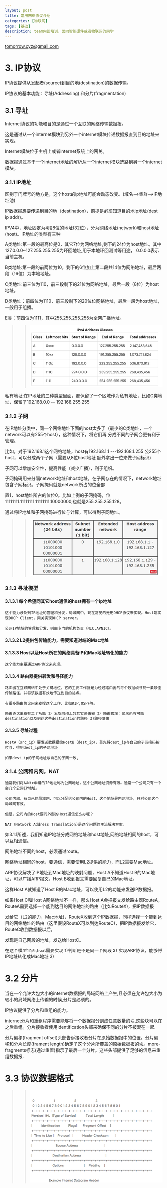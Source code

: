```yaml
---
layout: post
title: 常用网络协议介绍 
categories: [物联网]
tags: [基础]
description: team内部培训，面向智能硬件或者物联网的同学 
---
```


tomorrow.cyz@gmail.com 

# 3. IP协议

IP协议提供从发起者(source)到目的地(destination)的数据传输。

IP协议的基本功能：寻址(Addressing) 和分片(fragmentation)

## 3.1 寻址

Internet协议的功能和目的是通过一个互联的网络传输数据报。

这是通过从一个internet模块到另外一个internet模块传递数据报直到目的地址来实现。

Internet模块位于主机上或者internet系统上的网关。

数据报通过基于一个internet地址的解析从一个internet模块选路到另一个internet模块。

### 3.1.1 IP地址

区别于门牌号的地方是，这个host的ip地址可能会动态改变。(域名-->集群-->IP地址池)

IP数据报想要传递到目的地（destination），前提是必须知道目的地ip地址(dest ip addr)。

IPV4中，地址固定为4段8位的地址(32位），分为网络地址(network)和host地址(host)。IP地址的类型有三种

A类地址:第一段的最高位是0，其它7位为网络地址,剩下的24位为host地址。其中127.0.0.0~127.255.255.255为环回地址,用于本地环回测试等用途，
0.0.0.0表示当前主机。

B类地址:第一段的前两位为10，剩下的6位加上第二段共14位为网络地址，最后两段（16位）为本地地址。

C类地址:前三位为110，前三段剩下的21位为网络地址，最后一段（8位）为host地址。

D类地址：前四位为1110，前三段剩下的20位位网络地址，最后一段为host地址，一般用于组播。

E类：前四位为1111，其中255.255.255.255为全网广播地址。

>>![](/assets/media/network_ip_addr_class.jpg) 

私有地址:在IP地址的三种类型里面，都保留了一个区域作为私有地址，比如C类地址，保留了192.168.0.0 -- 192.168.255.255

### 3.1.2 子网

在IP地址分类中，同一个网络地址下面的host太多了（最少的C类地址，一个network可以有255个host），这种情况下，将它们再
分成不同的子网会更有利于管理。

比如，对于192.168.1这个网络地址，host有192.168.1.1 ---192.168.1.255 公255个host，可以分成两个子网（需要从8位host地址
额外拿出一位来做子网标识)

子网可以增加安全性，提高性能（减少广播），利于组织。

子网掩码用来分隔network地址和host地址，在子网存在的情况下，network地址包含子网标识。子网掩码就是network所占的位全部

置1，host地址所占的位位0。比如上例的子网掩码，位11111111.11111111.11111111.10000000,也就是255.255.255.128。

通过将IP地址和子网掩码进行位与计算，可以得到子网地址。

>>![](/assets/media/network_ip_subnet.jpg) 

### 3.1.3 寻址模型

#### 3.1.3.1 每个希望同其它host通信的host拥有一个ip地址

    这个能力涉及到IP地址的管理和分发，局域网中，现在常见的是用DHCP协议来实现。Host端实现DHCP Client，网关实现DHCP server。

    公网IP地址的管理和分发，则由专门的机构负责（NIC,APNIC）。

#### 3.1.3.2 L2提供包传输能力，需要知道对端的Mac地址

#### 3.1.3.3 Host以及Host所在的网络具备IP和Mac地址转化的能力
    
    这个能力主要通过ARP协议来实现。

#### 3.1.3.4 路由器提供转发和寻径能力
    
    路由器在互联网络中处于关键地位。它的主要工作就是为经过路由器的每个数据帧寻找一条最佳传输路径，并将该数据有效地传送到目的站点。

    有很多路由协议用来支撑这个工作，比如RIP,OSPF等。

    路由协议主要有三个功能 1）发现网络上的其它路由器 2）路由管理：记录所有可能destination以及到达这些destination的路径 3)路径决策

#### 3.1.3.5 寻址过程

    HostA（src_ip）要发送数据报给HostB（dest_ip），首先将dest_ip与自己的子网掩码按位与，得到dest_ip的子网地址

    如果dest_ip的子网地址与自己的子网一致,

### 3.1.4 公网和内网，NAT

    通常我们将从Nic申请的IP地址称为公网地址，这个公网地址资源有限。通常一个公司只有一个会几个公网IP地址。

    公司内部，有自己的局域网，可以分配给公司内的Host，这个地址是内网地址，只对公司这个局域网有效。

    但是，公司内的Host要同外部的Host通信怎么办呢？

    NAT（Network Address Translation)是这个问题的主流解决方案。

    
如3.1.1所述，我们知道IP地址分成网络地址和host地址,网络地址相同的host，可以互相通信。

网络地址不同的host，必须通过route。

网络地址相同的host，要通信，需要使用L2提供的能力，而L2需要Mac地址。

ARP协议解决了IP地址到Mac地址的映射问题，Host A不知道Host B的Mac地址，可以广播ARP报文，Host B收到报文需要回复自己的Mac地址。

这样Host A就知道了Host B的Mac地址，可以使用L2的功能来发送IP数据报。

如果Host C和Host A网络地址不一样，那么Host A会把报文发给路由器RouteA，RouteA需要选择一个能到达目的网络地址的路由（比如RouteX)，把IP数据报

发给它（L2的能力，Mac地址)，RouteX收到这个IP数据报，同样选择一个能到达目的网络地址的路由（这里假设RouteX可以到达RouteC)，把IP数据报发给它，RouteC收到数据报以后，

发现是自己网段的地址，发送给HostC。

在这个模型里面,host需要实现 1)判断是不是同一个网段 2) 实现ARP协议，能够将IP地址转化成Mac地址 3)  

# 3.2 分片

当在一个允许大包大小的internet数据报的局域网络上产生,且必须在允许包大小为较小的局域网络上传输的时候,分片是必须的。

IP协议提供了分片和重组的能力。

internet分片和重组程序需要能够将一个数据报分割成任意数量的块,这些块可以在之后重组。分片接收者使用identification头部来确保不同的分片不被混在一起.

分片偏移(fragment offset)头部告诉接收者分片在原始数据报中的位置。分片偏移和分片长度(frament length)确定了这个分片所覆盖的原始数据报的块。more-fragments标志(通过重置)指示了最后一个分片。这些头部提供了足够的信息来重组数据报.

# 3.3 协议数据格式

>>![](/assets/media/network_ip_spec.jpg) 
